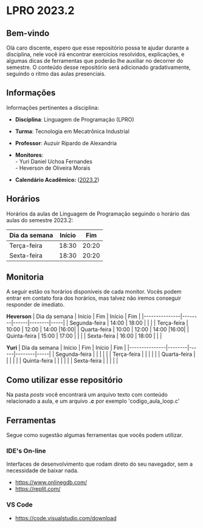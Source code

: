 # LPRO 2023.2

## Bem-vindo

Olá caro discente, espero que esse repositório possa te ajudar durante a disciplina, nele você irá encontrar exercícios resolvidos, explicações, e algumas dicas de ferramentas que poderão lhe auxiliar no decorrer do semestre. O conteúdo desse repositório será adicionado gradativamente, seguindo o ritmo das aulas presenciais. 


## Informações

Informações pertinentes a disciplina: 

 - **Disciplina**: Linguagem de Programação (LPRO)
 - **Turma**: Tecnologia em Mecatrônica Industrial
 - **Professor**: Auzuir Ripardo de Alexandria
 - **Monitores**:<br> 
					 - Yuri Daniel Uchoa Fernandes<br>
					 - Heverson de Oliveira Morais
				
- **Calendário Acadêmico:** ([2023.2](https://ifce.edu.br/fortaleza/calendario/calendario-2023.2))

## Horários

Horários da aulas de Linguagem de Programação seguindo o horário das aulas do semestre 2023.2:

|Dia da semana  |  Início|    Fim        |
|---------------|--------|---------------|
|Terça-feira    |    18:30   |   20:20   |
|Sexta-feira   |     18:30   |    20:20  |


## Monitoria

A seguir estão os horários disponíveis de cada monitor. Vocês podem entrar em contato fora dos horários, mas talvez não iremos conseguir responder de imediato.


 **Heverson**
| Dia da semana | Início | Fim  | Início | Fim |
|---------------|--------|------|--------|-----|
| Segunda-feira | 14:00 | 18:00 |        |     |
| Terça-feira   | 10:00 | 12:00 | 14:00  |16:00|
| Quarta-feira  | 10:00 | 12:00 | 14:00  |16:00|
| Quinta-feira  | 15:00 | 17:00 |        |     |
| Sexta-feira   | 16:00 | 18:00 |        |     |

**Yuri**
| Dia da semana | Início | Fim  | Início | Fim |
|---------------|--------|------|--------|-----|
| Segunda-feira |        |      |        |     |
| Terça-feira   |        |      |        |     |
| Quarta-feira  |        |      |        |     |
| Quinta-feira  |        |      |        |     |
| Sexta-feira   |        |      |        |     |


## Como utilizar esse repositório

Na pasta *posts* você encontrará um arquivo texto com conteúdo relacionado a aula, e um arquivo ***.c*** por exemplo 'codigo_aula_loop.c' 

## Ferramentas

Segue como sugestão algumas ferramentas que vocês podem utilizar. 

### IDE's On-line
Interfaces de desenvolvimento que rodam direto do seu navegador, sem a necessidade de baixar nada. 

 - https://www.onlinegdb.com/
 - https://replit.com/

### VS Code
 - https://code.visualstudio.com/download
